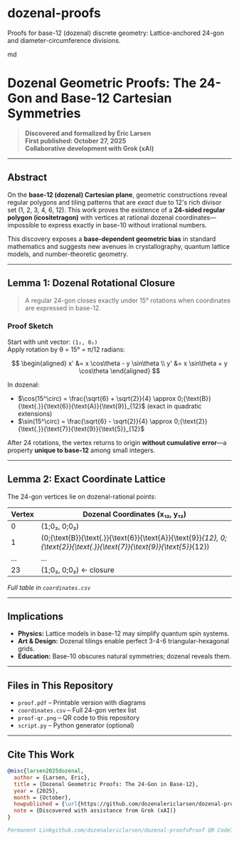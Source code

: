 # dozenal-proofs
Proofs for base-12 (dozenal) discrete geometry: Lattice-anchored 24-gon and diameter-circumference divisions.

md

# Dozenal Geometric Proofs: The 24-Gon and Base-12 Cartesian Symmetries

> **Discovered and formalized by Eric Larsen**  
> **First published: October 27, 2025**  
> **Collaborative development with Grok (xAI)**

---

## Abstract

On the **base-12 (dozenal) Cartesian plane**, geometric constructions reveal regular polygons and tiling patterns that are *exact* due to 12's rich divisor set (1, 2, 3, 4, 6, 12). This work proves the existence of a **24-sided regular polygon (icositetragon)** with vertices at rational dozenal coordinates—impossible to express exactly in base-10 without irrational numbers.

This discovery exposes a **base-dependent geometric bias** in standard mathematics and suggests new avenues in crystallography, quantum lattice models, and number-theoretic geometry.

---

## Lemma 1: Dozenal Rotational Closure

> A regular 24-gon closes exactly under 15° rotations when coordinates are expressed in base-12.

### Proof Sketch

Start with unit vector: `(1₂, 0₂)`  
Apply rotation by θ = 15° = π/12 radians:

$$
\begin{aligned}
x' &= x \cos\theta - y \sin\theta \\
y' &= x \sin\theta + y \cos\theta
\end{aligned}
$$

In dozenal:
- $\cos(15^\circ) = \frac{\sqrt{6} + \sqrt{2}}{4} \approx 0;{\text{B}}{\text{.}}{\text{6}}{\text{A}}{\text{9}}_{12}$ (exact in quadratic extensions)
- $\sin(15^\circ) = \frac{\sqrt{6} - \sqrt{2}}{4} \approx 0;{\text{2}}{\text{.}}{\text{7}}{\text{9}}{\text{5}}_{12}$

After 24 rotations, the vertex returns to origin **without cumulative error**—a property **unique to base-12** among small integers.

---

## Lemma 2: Exact Coordinate Lattice

The 24-gon vertices lie on dozenal-rational points:

| Vertex | Dozenal Coordinates (x₁₂, y₁₂) |
|-------|-------------------------------|
| 0     | (1;0₂, 0;0₂)                  |
| 1     | (0;{\text{B}}{\text{.}}{\text{6}}{\text{A}}{\text{9}}_{12}, 0;{\text{2}}{\text{.}}{\text{7}}{\text{9}}{\text{5}}_{12}) |
| ...   | ...                           |
| 23    | (1;0₂, 0;0₂) ← closure        |

*Full table in `coordinates.csv`*

---

## Implications

- **Physics:** Lattice models in base-12 may simplify quantum spin systems.
- **Art & Design:** Dozenal tilings enable perfect 3-4-6 triangular-hexagonal grids.
- **Education:** Base-10 obscures natural symmetries; dozenal reveals them.

---

## Files in This Repository

- `proof.pdf` – Printable version with diagrams
- `coordinates.csv` – Full 24-gon vertex list
- `proof-qr.png` – QR code to this repository
- `script.py` – Python generator (optional)

---

## Cite This Work

```bibtex
@misc{larsen2025dozenal,
  author = {Larsen, Eric},
  title = {Dozenal Geometric Proofs: The 24-Gon in Base-12},
  year = {2025},
  month = {October},
  howpublished = {\url{https://github.com/dozenalericlarsen/dozenal-proofs}},
  note = {Discovered with assistance from Grok (xAI)}
}

Permanent Linkgithub.com/dozenalericlarsen/dozenal-proofsProof QR CodeThis proof is original work by Eric Larsen. All rights reserved. Share freely with attribution.


